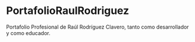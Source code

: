 # PortafolioRaulRodriguez
Portafolio Profesional de Raúl Rodríguez Clavero, tanto como desarrollador y como educador.
